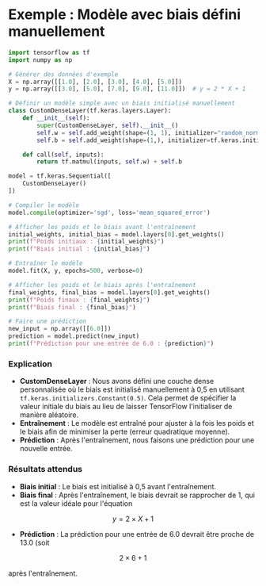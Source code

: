# Exemple : Modèle avec biais défini manuellement

```python
import tensorflow as tf
import numpy as np

# Générer des données d'exemple
X = np.array([[1.0], [2.0], [3.0], [4.0], [5.0]])
y = np.array([[3.0], [5.0], [7.0], [9.0], [11.0]])  # y = 2 * X + 1

# Définir un modèle simple avec un biais initialisé manuellement
class CustomDenseLayer(tf.keras.layers.Layer):
    def __init__(self):
        super(CustomDenseLayer, self).__init__()
        self.w = self.add_weight(shape=(1, 1), initializer="random_normal", trainable=True)
        self.b = self.add_weight(shape=(1,), initializer=tf.keras.initializers.Constant(0.5), trainable=True)

    def call(self, inputs):
        return tf.matmul(inputs, self.w) + self.b

model = tf.keras.Sequential([
    CustomDenseLayer()
])

# Compiler le modèle
model.compile(optimizer='sgd', loss='mean_squared_error')

# Afficher les poids et le biais avant l'entraînement
initial_weights, initial_bias = model.layers[0].get_weights()
print(f"Poids initiaux : {initial_weights}")
print(f"Biais initial : {initial_bias}")

# Entraîner le modèle
model.fit(X, y, epochs=500, verbose=0)

# Afficher les poids et le biais après l'entraînement
final_weights, final_bias = model.layers[0].get_weights()
print(f"Poids finaux : {final_weights}")
print(f"Biais final : {final_bias}")

# Faire une prédiction
new_input = np.array([[6.0]])
prediction = model.predict(new_input)
print(f"Prédiction pour une entrée de 6.0 : {prediction}")
```

### Explication

- **CustomDenseLayer** : Nous avons défini une couche dense personnalisée où le biais est initialisé manuellement à 0,5 en utilisant `tf.keras.initializers.Constant(0.5)`. Cela permet de spécifier la valeur initiale du biais au lieu de laisser TensorFlow l'initialiser de manière aléatoire.
- **Entraînement** : Le modèle est entraîné pour ajuster à la fois les poids et le biais afin de minimiser la perte (erreur quadratique moyenne).
- **Prédiction** : Après l'entraînement, nous faisons une prédiction pour une nouvelle entrée.

### Résultats attendus

- **Biais initial** : Le biais est initialisé à 0,5 avant l'entraînement.
- **Biais final** : Après l'entraînement, le biais devrait se rapprocher de 1, qui est la valeur idéale pour l'équation

$$
y = 2 \times X + 1
$$

- **Prédiction** : La prédiction pour une entrée de 6.0 devrait être proche de 13.0 (soit

$$
2 \times 6 + 1
$$

après l'entraînement.

